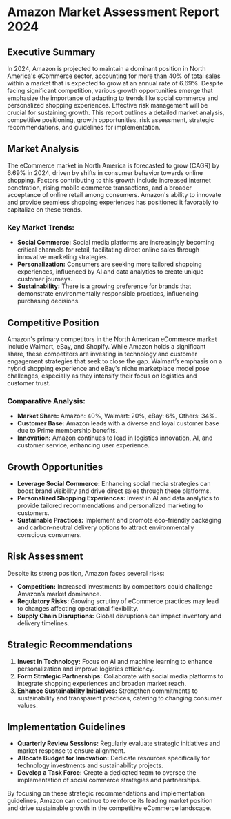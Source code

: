 # Amazon Market Assessment Report 2024

## Executive Summary
In 2024, Amazon is projected to maintain a dominant position in North America's eCommerce sector, accounting for more than 40% of total sales within a market that is expected to grow at an annual rate of 6.69%. Despite facing significant competition, various growth opportunities emerge that emphasize the importance of adapting to trends like social commerce and personalized shopping experiences. Effective risk management will be crucial for sustaining growth. This report outlines a detailed market analysis, competitive positioning, growth opportunities, risk assessment, strategic recommendations, and guidelines for implementation.

## Market Analysis
The eCommerce market in North America is forecasted to grow (CAGR) by 6.69% in 2024, driven by shifts in consumer behavior towards online shopping. Factors contributing to this growth include increased internet penetration, rising mobile commerce transactions, and a broader acceptance of online retail among consumers. Amazon's ability to innovate and provide seamless shopping experiences has positioned it favorably to capitalize on these trends.

### Key Market Trends:
- **Social Commerce:** Social media platforms are increasingly becoming critical channels for retail, facilitating direct online sales through innovative marketing strategies.
- **Personalization:** Consumers are seeking more tailored shopping experiences, influenced by AI and data analytics to create unique customer journeys.
- **Sustainability:** There is a growing preference for brands that demonstrate environmentally responsible practices, influencing purchasing decisions.

## Competitive Position
Amazon's primary competitors in the North American eCommerce market include Walmart, eBay, and Shopify. While Amazon holds a significant share, these competitors are investing in technology and customer engagement strategies that seek to close the gap. Walmart’s emphasis on a hybrid shopping experience and eBay's niche marketplace model pose challenges, especially as they intensify their focus on logistics and customer trust.

### Comparative Analysis:
- **Market Share:** Amazon: 40%, Walmart: 20%, eBay: 6%, Others: 34%.
- **Customer Base:** Amazon leads with a diverse and loyal customer base due to Prime membership benefits.
- **Innovation:** Amazon continues to lead in logistics innovation, AI, and customer service, enhancing user experience.

## Growth Opportunities
- **Leverage Social Commerce:** Enhancing social media strategies can boost brand visibility and drive direct sales through these platforms.
- **Personalized Shopping Experiences:** Invest in AI and data analytics to provide tailored recommendations and personalized marketing to customers.
- **Sustainable Practices:** Implement and promote eco-friendly packaging and carbon-neutral delivery options to attract environmentally conscious consumers.

## Risk Assessment
Despite its strong position, Amazon faces several risks:
- **Competition:** Increased investments by competitors could challenge Amazon’s market dominance.
- **Regulatory Risks:** Growing scrutiny of eCommerce practices may lead to changes affecting operational flexibility.
- **Supply Chain Disruptions:** Global disruptions can impact inventory and delivery timelines.

## Strategic Recommendations
1. **Invest in Technology:** Focus on AI and machine learning to enhance personalization and improve logistics efficiency.
2. **Form Strategic Partnerships:** Collaborate with social media platforms to integrate shopping experiences and broaden market reach.
3. **Enhance Sustainability Initiatives:** Strengthen commitments to sustainability and transparent practices, catering to changing consumer values.

## Implementation Guidelines
- **Quarterly Review Sessions:** Regularly evaluate strategic initiatives and market response to ensure alignment.
- **Allocate Budget for Innovation:** Dedicate resources specifically for technology investments and sustainability projects.
- **Develop a Task Force:** Create a dedicated team to oversee the implementation of social commerce strategies and partnerships.

By focusing on these strategic recommendations and implementation guidelines, Amazon can continue to reinforce its leading market position and drive sustainable growth in the competitive eCommerce landscape.